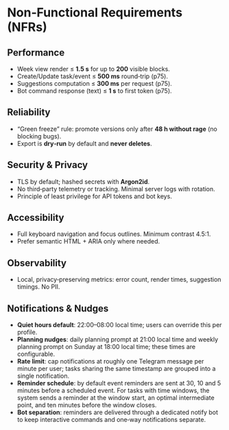 # Non‑Functional Requirements (NFRs)

## Performance
- Week view render ≤ **1.5 s** for up to **200** visible blocks.
- Create/Update task/event ≤ **500 ms** round‑trip (p75).
- Suggestions computation ≤ **300 ms** per request (p75).
- Bot command response (text) ≤ **1 s** to first token (p75).

## Reliability
- “Green freeze” rule: promote versions only after **48 h without rage** (no blocking bugs).
- Export is **dry‑run** by default and **never deletes**.

## Security & Privacy
- TLS by default; hashed secrets with **Argon2id**.
- No third‑party telemetry or tracking. Minimal server logs with rotation.
- Principle of least privilege for API tokens and bot keys.

## Accessibility
- Full keyboard navigation and focus outlines. Minimum contrast 4.5:1.
- Prefer semantic HTML + ARIA only where needed.

## Observability
 - Local, privacy‑preserving metrics: error count, render times, suggestion timings. No PII.

## Notifications & Nudges

- **Quiet hours default**: 22:00–08:00 local time; users can override this per profile.
- **Planning nudges**: daily planning prompt at 21:00 local time and weekly planning prompt on Sunday at 18:00 local time; these times are configurable.
- **Rate limit**: cap notifications at roughly one Telegram message per minute per user; tasks sharing the same timestamp are grouped into a single notification.
- **Reminder schedule**: by default event reminders are sent at 30, 10 and 5 minutes before a scheduled event.  For tasks with time windows, the system sends a reminder at the window start, an optimal intermediate point, and ten minutes before the window closes.
- **Bot separation**: reminders are delivered through a dedicated notify bot to keep interactive commands and one‑way notifications separate.
